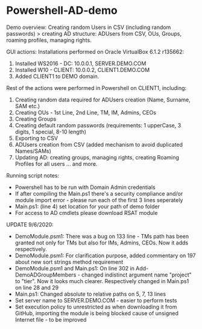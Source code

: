 # Powershell-AD-demo
Demo overview: 
Creating random Users in CSV (including random passwords) > creating AD structure: ADUsers from CSV, OUs, Groups, roaming profiles, managing rights.

GUI actions:
Installations performed on Oracle VirtualBox 6.1.2 r135662:
1. Installed WS2016 - DC: 10.0.0.1, SERVER.DEMO.COM
2. Installed W10 - CLIENT: 10.0.0.2, CLIENT1.DEMO.COM
3. Added CLIENT1 to DEMO domain.

Rest of the actions were performed in Powershell on CLIENT1, including:
1. Creating random data required for ADUsers creation (Name, Surname, SAM etc.)
2. Creating OUs - 1st Line, 2nd Line, TM, IM, Admins, CEOs
3. Creating Groups
4. Creating default random passwords (requirements: 1 upperCase, 3 digits, 1 special, 8-10 length)
5. Exporting to CSV
6. ADUsers creation from CSV (added mechanism to avoid duplicated Names/SAMs)
7. Updating AD: creating groups, managing rights, creating Roaming Profiles for all users
... and more.

Running script notes:
- Powershell has to be run with Domain Admin credentials
- If after compiling the Main.ps1 there's a security compliance and/or module import error - please run each of the first 3 lines seperately
- Main.ps1: (line 4) set location for your path of demo folder
- For access to AD cmdlets please download RSAT module

UPDATE 9/6/2020:
- DemoModule.psm1: There was a bug on 133 line - TMs path has been granted not only for TMs but also for IMs, Admins, CEOs. Now it adds respectively.
- DemoModule.psm1: For clarification purpose, added commentary on 197 about new sort strings method requirement
- DemoModule.psm1 and Main.ps1: On line 302 in Add-DemoADGroupMembers - changed indistinct argument name "project" to "tier". Now it looks much clearer. Respectively changed in Main.ps1 on line 28 and 29
- Main.ps1: Changed absolute to relative paths on 5, 7, 13 lines
- Set server name to SERVER.DEMO.COM - easier to perform tests
- Set execution policy to unrestricted as when downloading it from GitHub, importing the module is being blocked cause of unsigned Internet file - to be improved
